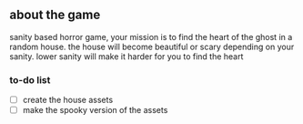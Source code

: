 ## about the game
sanity based horror game, your mission is to find the heart of the ghost in a random house. the house will become beautiful or scary depending on your sanity. lower sanity will make it harder for you to find the heart

### to-do list
- [ ] create the house assets
- [ ] make the spooky version of the assets
